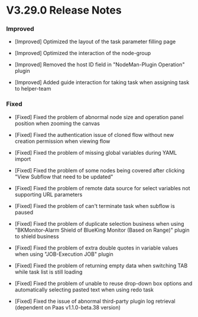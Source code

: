 # V3.29.0 Release Notes

### Improved

- [Improved] Optimized the layout of the task parameter filling page

- [Improved] Optimized the interaction of the node-group

- [Improved] Removed the host ID field in "NodeMan-Plugin Operation" plugin

- [Improved] Added guide interaction for taking task when assigning task to helper-team

### Fixed

- [Fixed] Fixed the problem of abnormal node size and operation panel position when zooming the canvas

- [Fixed] Fixed the authentication issue of cloned flow without new creation permission when viewing flow

- [Fixed] Fixed the problem of missing global variables during YAML import

- [Fixed] Fixed the problem of some nodes being covered after clicking "View Subflow that need to be updated"

- [Fixed] Fixed the problem of remote data source for select variables not supporting URL parameters

- [Fixed] Fixed the problem of can't terminate task when subflow is paused

- [Fixed] Fixed the problem of duplicate selection business when using "BKMonitor-Alarm Shield of BlueKing Monitor (Based on Range)" plugin to shield business

- [Fixed] Fixed the problem of extra double quotes in variable values when using "JOB-Execution JOB" plugin

- [Fixed] Fixed the problem of returning empty data when switching TAB while task list is still loading

- [Fixed] Fixed the problem of unable to reuse drop-down box options and automatically selecting pasted text when using redo task

- [Fixed] Fixed the issue of abnormal third-party plugin log retrieval (dependent on Paas v1.1.0-beta.38 version)
